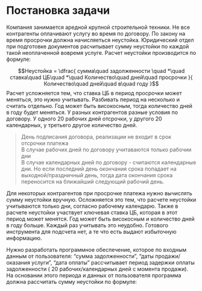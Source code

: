 # Постановка задачи
Компания занимается аредной крупной строительной техники. Не все контрагенты оплачивают услугу во время по договору. По закону на время просрочки должна начисляеться неустойка. Юридический отдел при подготовке документов расчитывает сумму неустойки по каждой такой неоплаченной вовремя услуге.
Расчет неустойки производится по формуле:

$$Неустойка = \dfrac{ сумма\quad задолженности \quad *\quad ставка\quad ЦБ\quad *\quad Количество\quad дней\quad просрочки }{ Количество\quad дней\quad в\quad году }$$
Расчет усложняется тем, что ставка ЦБ в период просрочки может меняться, это нужно учитывать. Разбивать период на несколько и считать отдельно.
Год может быть високосным, тогда количество дней в году будет меняться.
У разных контрагентов разные условия по договору. У одного 20 рабочих дней отсрочки, у другого 20 календарных, у третьего другое количество дней.
>День подписания договора, реализации не входит в срок отсрочки платежа\
>В случае рабочих дней по договору учитаваются только рабочии дни\
>В случае календарных дней по договору - считаются календарные дни. Но если последний день окончания срока попадает на выходной/праздничный день, тогда дата окончания срока переносится на ближайший следующий рабочий день.
  
Для некоторых контрагентов при просрочке платежа нужно вычислять сумму неустойки вручную. Осложняется это тем, что расчете неустойки учитываются только дни, согласно рабочему календарю. Также в расчете неустойки участвует ключевая ставка ЦБ, которая в этот период может менятся. Год может быть високосным и количество дней в году больше. Каждый раз учитывать это неудобно. Готового инструмента для подсчета нет, а те что есть выдают избыточную информацию.

Нужно разработать программное обеспечение, которое по входным данным от пользователя: “сумма задолженности”, “даты продажи/оказания услуги”, “дата оплаты” рассчитывает период задержки оплаты задолженности ( 20 рабочих/календарных дней с момента продажи). На основании этого периода и данных от пользователя программа должна рассчитать сумму неустойки по формуле:





